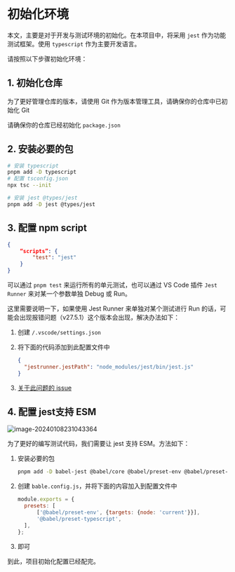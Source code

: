 # 初始化环境

本文，主要是对于开发与测试环境的初始化。在本项目中，将采用 `jest` 作为功能测试框架。使用 `typescript` 作为主要开发语言。

请按照以下步骤初始化环境：

## 1. 初始化仓库

为了更好管理仓库的版本，请使用 Git 作为版本管理工具，请确保你的仓库中已初始化 Git

请确保你的仓库已经初始化 `package.json`

## 2. 安装必要的包

```bash
# 安装 typescript
pnpm add -D typescript
# 配置 tsconfig.json
npx tsc --init
```

```bash
# 安装 jest @types/jest
pnpm add -D jest @types/jest
```

## 3. 配置 npm script

```json
{
    “scripts”: {
        "test": "jest"
    }
}
```

可以通过 `pnpm test` 来运行所有的单元测试，也可以通过 VS Code 插件 `Jest Runner` 来对某一个参数单独 Debug 或 Run。

这里需要说明一下，如果使用 Jest Runner 来单独对某个测试进行 Run 的话，可能会出现报错问题（v27.5.1）这个版本会出现，解决办法如下：

1. 创建 `/.vscode/settings.json`

2. 将下面的代码添加到此配置文件中

   ```json
   {
     "jestrunner.jestPath": "node_modules/jest/bin/jest.js"
   }
   ```

3. [关于此问题的 issue](https://github.com/facebook/jest/issues/4751)

## 4. 配置 jest支持 ESM 

![image-20240108231043364](https://qn.huat.xyz/mac/202401102305610.png)

为了更好的编写测试代码，我们需要让 jest 支持 ESM。方法如下：

1. 安装必要的包

   ```bash
   pnpm add -D babel-jest @babel/core @babel/preset-env @babel/preset-typescript
   ```

2. 创建 `bable.config.js`，并将下面的内容加入到配置文件中

   ```js
   module.exports = {
     presets: [
         ['@babel/preset-env', {targets: {node: 'current'}}],
         '@babel/preset-typescript',
     ],
   };
   ```

3. 即可



到此，项目初始化配置已经配完。








